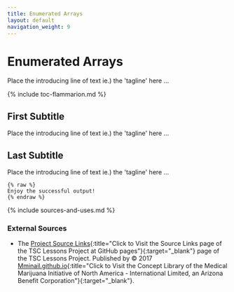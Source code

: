 ```yaml
---
title: Enumerated Arrays
layout: default
navigation_weight: 9
---
```

# Enumerated Arrays

Place the introducing line of text ie.) the 'tagline' here ...

{% include toc-flammarion.md %}

## First Subtitle

Place the introducing line of text ie.) the 'tagline' here ...

## Last Subtitle

Place the introducing line of text ie.) the 'tagline' here ...

```liquid
{% raw %}
Enjoy the successful output!
{% endraw %}
```

{% include sources-and-uses.md %}

### External Sources

- The [Project Source Links](https://mminail.github.io/TSC/Source-TSC-Links.htm){:title="Click to Visit the Source Links page of the TSC Lessons Project at GitHub pages"}{:target="_blank"} page of the TSC Lessons Project. Published by © 2017 [Mminail.github.io](https://mminail.github.io/){:title="Click to Visit the Concept Library of the Medical Marijuana Initiative of North America - International Limited, an Arizona Benefit Corporation"}{:target="_blank"}.
